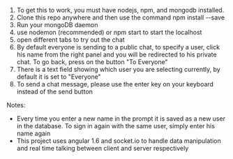 1) To get this to work, you must have nodejs, npm, and mongodb installed.
2) Clone this repo anywhere and then use the command npm install --save
3) Run your mongoDB daemon
4) use nodemon (recommended) or npm start to start the localhost
5) open different tabs to try out the chat
6) By default everyone is sending to a public chat, to specify a user, click his name from the right panel and you will be redirected to his private chat. To go back, press on the button "To Everyone"
7) There is a text field showing which user you are selecting currently, by default it is set to "Everyone"
8) To send a chat message, please use the enter key on your keyboard instead of the send button

Notes:
- Every time you enter a new name in the prompt it is saved as a new user in the database. To sign in again with the same user, simply enter his name again
- This project uses angular 1.6 and socket.io to handle data manipulation and real time talking between client and server respectively
